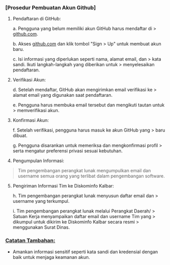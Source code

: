 ### [**Prosedur Pembuatan Akun Github**]

1.  Pendaftaran di GitHub:

    a.  Pengguna yang belum memiliki akun GitHub harus mendaftar di
        > [github.com](https://github.com/).

    b.  Akses [github.com](https://github.com/) dan klik tombol \"Sign
        > Up\" untuk membuat akun baru.

    c.  Isi informasi yang diperlukan seperti nama, alamat email, dan
        > kata sandi. Ikuti langkah-langkah yang diberikan untuk
        > menyelesaikan pendaftaran.

2.  Verifikasi Akun:

    d.  Setelah mendaftar, GitHub akan mengirimkan email verifikasi ke
        > alamat email yang digunakan saat pendaftaran.

    e.  Pengguna harus membuka email tersebut dan mengikuti tautan untuk
        > memverifikasi akun.

3.  Konfirmasi Akun:

    f.  Setelah verifikasi, pengguna harus masuk ke akun GitHub yang
        > baru dibuat.

    g.  Pengguna disarankan untuk memeriksa dan mengkonfirmasi profil
        > serta mengatur preferensi privasi sesuai kebutuhan.

4.  Pengumpulan Informasi:

> Tim pengembangan perangkat lunak mengumpulkan email dan username semua
> orang yang terlibat dalam pengembangan software.

5.  Pengiriman Informasi Tim ke Diskominfo Kalbar:

    h.  Tim pengembangan perangkat lunak menyusun daftar email dan
        > username yang terkumpul.

    i.  Tim pengembangan perangkat lunak melalui Perangkat Daerah/
        > Satuan Kerja menyampaikan daftar email dan username Tim yang
        > dikumpul untuk dikirim ke Diskominfo Kalbar secara resmi
        > menggunakan Surat Dinas.

### [**Catatan Tambahan:**](https://github.com/Diskominfo-Kalbar/petunjuk-gitops/blob/main/pembuatan-akun-github.md#catatan-tambahan)

-   Amankan informasi sensitif seperti kata sandi dan kredensial dengan
    baik untuk menjaga keamanan akun.
